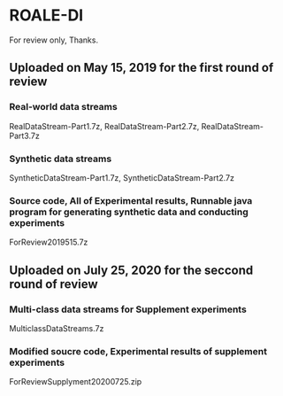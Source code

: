 # ROALE-DI
For review only, Thanks.

## Uploaded on May 15, 2019 for the first round of review
### Real-world data streams
RealDataStream-Part1.7z, RealDataStream-Part2.7z, RealDataStream-Part3.7z
### Synthetic data streams
SyntheticDataStream-Part1.7z, SyntheticDataStream-Part2.7z
### Source code, All of Experimental results, Runnable java program for generating synthetic data and conducting experiments
ForReview2019515.7z

## Uploaded on July 25, 2020 for the seccond round of review
### Multi-class data streams for Supplement experiments
MulticlassDataStreams.7z
### Modified soucre code, Experimental results of supplement experiments
ForReviewSupplyment20200725.zip



